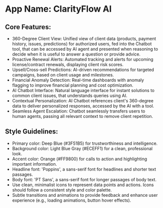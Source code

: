 # **App Name**: ClarityFlow AI

## Core Features:

- 360-Degree Client View: Unified view of client data (products, payment history, issues, predictions) for authorized users, fed into the Chatbot tool, that can be accessed by AI agent and presented when reasoning to decide when it is useful to answer a question or provide advice.
- Proactive Renewal Alerts: Automated tracking and alerts for upcoming license/contract renewals, displaying client risk scores.
- Upsell/Cross-sell Predictions: AI-driven recommendations for targeted campaigns, based on client usage and milestones.
- Financial Anomaly Detection: Real-time dashboards with anomaly flagging to improve financial planning and cost optimization.
- AI Chatbot Interface: Natural language interface for instant solutions to common client issues, that understands queries using AI.
- Contextual Personalization: AI Chatbot references client's 360-degree data to deliver personalized responses, accessed by the AI with a tool.
- Seamless Agent Escalation: Chatbot seamlessly transfers users to human agents, passing all relevant context to remove client repetition.

## Style Guidelines:

- Primary color: Deep Blue (#3F51B5) for trustworthiness and intelligence.
- Background color: Light Blue Gray (#ECEFF1) for a clean, professional look.
- Accent color: Orange (#FF9800) for calls to action and highlighting important information.
- Headline font: 'Poppins', a sans-serif font for headlines and shorter text passages.
- Body font: 'PT Sans', a sans-serif font for longer passages of body text.
- Use clean, minimalist icons to represent data points and actions. Icons should follow a consistent style and color palette.
- Subtle transitions and animations to provide feedback and enhance user experience (e.g., loading animations, button hover effects).
